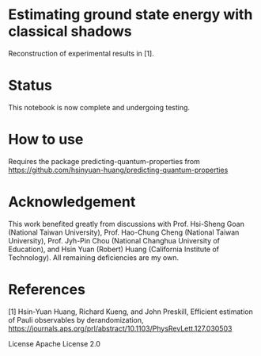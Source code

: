 # Estimating ground state energy with classical shadows
Reconstruction of experimental results in [1].

# Status
This notebook is now complete and undergoing testing. 

# How to use
Requires the package predicting-quantum-properties from https://github.com/hsinyuan-huang/predicting-quantum-properties

# Acknowledgement
This work benefited greatly from discussions with Prof. Hsi-Sheng Goan (National Taiwan University), Prof. Hao-Chung Cheng (National Taiwan University), Prof. Jyh-Pin Chou (National Changhua University of Education), and Hsin Yuan (Robert) Huang (California Institute of Technology). All remaining deficiencies are my own.

# References
[1] Hsin-Yuan Huang, Richard Kueng, and John Preskill, Efficient estimation of Pauli observables by derandomization, https://journals.aps.org/prl/abstract/10.1103/PhysRevLett.127.030503

License
Apache License 2.0
